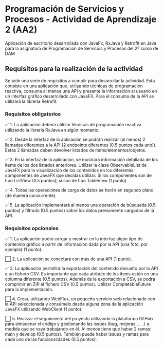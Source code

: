 # Programación de Servicios y Procesos - Actividad de Aprendizaje 2 (AA2)
Aplicación de escritorio desarrollada con JavaFx, RxJava y Retrofit en Java para la asignatura de Programación de Servicios y Procesos del 2º curso de DAM

## Requisitos para la realización de la actividad
Se pide una serie de requisitos a cumplir para desarrollar la actividad. Esta consiste en una aplicación que, utilizando técnicas de programación reactiva, consuma al menos una API y presente la información al usuario en un interfaz gráfico desarrollado con
JavaFX. Para el consumo de la API se utilizará la librería Retrofit.

### Requisitos obligatorios
✅ 1. La aplicación deberá utilizar técnicas de programación reactiva
utilizando la librería RxJava en algún momento.

✅ 2. Desde la interfaz de la aplicación se podrán realizar (al menos) 2 llamadas diferentes a la API (2 endpoints diferentes 
(0.5 puntos cada uno)). Estas 2 llamadas deben devolver listados de ítems/elementos/objetos.

✅ 3. En la interfaz de la aplicación, se mostrará información detallada de los ítems de los dos listados anteriores. Utilizar la clase ObservableList de JavaFX para la visualización de los contenidos en los diferentes componentes de JavaFX que decidas utilizar. Si los componentes son de tipo ListView (0.5 puntos); si son de tipo TableView (1 punto)

✅ 4. Todas las operaciones de carga de datos se harán en segundo plano (de manera concurrente).

✅ 5. La aplicación implementará al menos una operación de búsqueda (0.5 puntos) y filtrado (0.5 puntos) sobre los datos previamente cargados de la API.

### Requisitos opcionales
✅ 1. La aplicación podrá cargar y mostrar en la interfaz algún tipo de contenido gráfico a partir de información dada por la API (una foto, por ejemplo) (1 punto).

⬜ 2. La aplicación se conectará con más de una API (1 punto).

✅ 3. La aplicación permitirá la exportación del contenido devuelto por la API a un fichero CSV. Es importante que cada atributo de los ítems estén en una columna diferente (0.5 puntos). Además de la exportación a CSV, se podrá comprimir en ZIP el fichero CSV (0.5 puntos). Utilizar CompletableFuture para la implementación.

⬜ 4. Crear, utilizando WebFlux, un pequeño servicio web relacionado con la API seleccionada y consúmelo desde alguna zona de la aplicación JavaFX utilizando WebClient (1 punto).

⬜ 5. Realizar el seguimiento del proyecto utilizando la plataforma GitHub para almacenar el código y gestionando las issues (bug, mejoras, . . .) a medida que se vaya trabajando en él. Al menos tiene que haber 2 ramas: main y develop (0.5 puntos). También puede haber issues y ramas para cada uno de las funcionalidades (0.5 puntos).